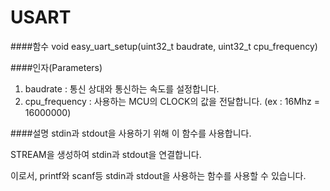 USART
=

####함수
    void easy_uart_setup(uint32_t baudrate, uint32_t cpu_frequency)

####인자(Parameters)
1. baudrate      : 통신 상대와 통신하는 속도를 설정합니다.
2. cpu_frequency : 사용하는 MCU의 CLOCK의 값을 전달합니다. (ex : 16Mhz = 16000000)

####설명
stdin과 stdout을 사용하기 위해 이 함수를 사용합니다.

STREAM을 생성하여 stdin과 stdout을 연결합니다.

이로서, printf와 scanf등 stdin과 stdout을 사용하는 함수를 사용할 수 있습니다.
